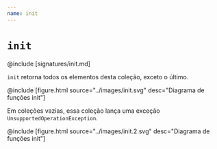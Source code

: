 ```yaml
---
name: init
---
```


# `init`

@include [signatures/init.md]

`init` retorna todos os elementos desta coleção, exceto o último.

@include [figure.html source="../images/init.svg" desc="Diagrama de funções init"]

Em coleções vazias, essa coleção lança uma exceção `UnsupportedOperationException`.

@include [figure.html source="../images/init.2.svg" desc="Diagrama de funções init"]
